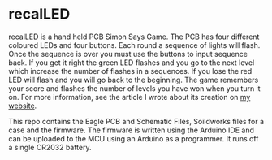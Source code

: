 # recalLED

recalLED is a hand held PCB Simon Says Game. The PCB has four different coloured LEDs and four buttons. Each round a sequence of lights will flash. Once the sequence is over you must use the buttons to input sequence back. If you get it right the green LED flashes and you go to the next level which increase the number of flashes in a sequences. If you lose the red LED will flash and you will go back to the beginning. The game remembers your score and flashes the number of levels you have won when you turn it on. For more information, see the article I wrote about its creation on [my website](https://www.archieatkinson.com/recalled).

This repo contains the Eagle PCB and Schematic Files, Soildworks files for a case and the firmware. The firmware is written using the Arduino IDE and can be uploaded to the MCU using an Arduino as a programmer. It runs off a single CR2032 battery.
